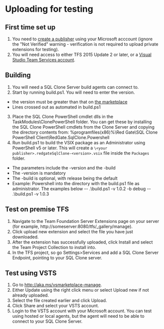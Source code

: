 # Uploading for testing
## First time set up
1. You need to [create a publisher](http://aka.ms/vsmarketplace-manage) using your Microsoft acccount (ignore the "Not Verified" warning - verification is not required to upload private extensions for testing).
2. You will need access to either TFS 2015 Update 2 or later, or a [Visual Studio Team Services account](https://go.microsoft.com/fwlink/?LinkId=307137&clcid=0x409).

## Building
1. You will need a SQL Clone Server build agents can connect to. 
2. Start by running build.ps1. You will need to enter the version. 
 - the version must be greater than that on [the marketplace](https://marketplace.visualstudio.com/items?itemName=redgatesoftware.redgateSqlClone)
 - Lines crossed out as automated in build.ps1
3. Place the SQL Clone PowerShell cmdlet dlls in the TaskModules\ClonePowerShell folder. You can get these by installing the SQL Clone PowerShell cmdlets from the Clone Server and copying the directory contents from: %programfiles(x86)%\Red Gate\SQL Clone PowerShell Client\RedGate.SqlClone.Powershell
5. Run build.ps1 to build the VSIX package as an Administrator using PowerShell v5 or later. This will create a `\<your publisher>.redgateSqlClone-<version>.vsix` file inside the `Packages` folder.
- The parameters include the -version and the -build
- The -version is mandatory
- The -build is optional, with release being the default
- Example: Powershell into the directory with the build.ps1 file as administrator. The examples below
-- .\build.ps1 -v 1.0.2 -b debug
-- .\build.ps1 -v 1.0.3

## Test on premise TFS
1. Navigate to the Team Foundation Server Extensions page on your server (for example, http://someserver:8080/tfs/_gallery/manage).
2. Click upload new extension and select the file you have just downloaded.
3. After the extension has successfully uploaded, click Install and select the Team Project Collection to install into.
4. In the TFS project, so go Settings>Services and add a SQL Clone Server Endpoint, pointing to your SQL Clone server.

## Test using VSTS
1. Go to http://aka.ms/vsmarketplace-manage.
2. Either Update using the right click menu or select Upload new if not already uploaded.
3. Select the file created earlier and click Upload.
5. Click Share and select your VSTS account.
6. Login to the VSTS account with your Microsoft account. You can test using hosted or local agents, but the agent will need to be able to connect to your SQL Clone Server.

